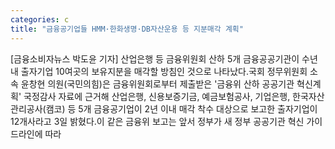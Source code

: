 ```yaml
---
categories: c
title: "금융공기업들 HMM·한화생명·DB자산운용 등 지분매각 계획"
---
```

[금융소비자뉴스 박도윤 기자] 산업은행 등 금융위원회 산하 5개 금융공공기관이 수년 내 출자기업 10여곳의 보유지분을 매각할 방침인 것으로 나타났다.국회 정무위원회 소속 윤창현 의원(국민의힘)은 금융위원회로부터 제출받은 &#39;금융위 산하 공공기관 혁신계획&#39; 국정감사 자료에 근거해 산업은행, 신용보증기금, 예금보험공사, 기업은행, 한국자산관리공사(캠코) 등 5개 금융공기업이 2년 이내 매각 착수 대상으로 보고한 출자기업이 12개사라고 3일 밝혔다.이 같은 금융위 보고는 앞서 정부가 새 정부 공공기관 혁신 가이드라인에 따라